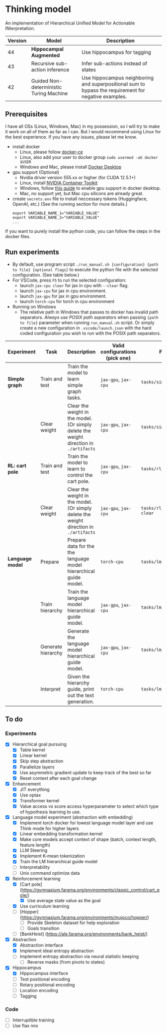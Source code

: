 # Thinking model

An implementation of Hierarchical Unified Model for Actionable INterpretation.

| Version | Model                                   | Description                                                                                          |
| ------- | --------------------------------------- | ---------------------------------------------------------------------------------------------------- |
| 44      | **Hippocampal Augmented**               | Use hippocampus for tagging                                                                          |
| 43      | Recursive sub-action inference          | Infer sub-actions instead of states                                                                  |
| 42      | Guided Non-deterministic Turing Machine | Use hippocampus neighboring and superpositional sum to bypass the requirement for negative examples. |

## Prerequisites

I have all OSs (Linux, Windows, Mac) in my possession, so I will try to make it work on all of them as far as I can.
But I would recommend using Linux for the best experience.
If you have any issues, please let me know.

-   install docker
    -   Linux, please follow [docker-ce](https://www.linode.com/docs/guides/installing-and-using-docker-on-ubuntu-and-debian/)
    -   Linux, also add your user to docker group `sudo usermod -aG docker $USER`
    -   Windows and Mac, please install [Docker Desktop](https://www.docker.com/products/docker-desktop)
-   gpu support (Optional)
    -   Nvidia driver version 555.xx or higher (for CUDA 12.5.1+)
    -   Linux, install [NVIDIA Container Toolkit](https://docs.nvidia.com/datacenter/cloud-native/container-toolkit/latest/install-guide.html)
    -   Windows, follow [this guide](https://docs.docker.com/desktop/gpu/) to enable gpu support in docker desktop.
    -   Mac, no support yet, but Mac cpu silicons are already great.
-   create `secrets.env` file to install neccessary tokens (Huggingface, OpenAI, etc.) (See the running section for more details.)
    ```
    export VARIABLE_NAME_1="VARIABLE_VALUE"
    export VARIABLE_NAME_2="VARIABLE_VALUE"
    ...
    ```

If you want to purely install the python code, you can follow the steps in the docker files.

## Run experiments

-   By default, use program script `./run_manual.sh {configuration} {path to file} {optional flags}` to execute the python file with the selected configuration. (See table below.)
-   For VSCode, press `F5` to run the selected configuration:
    -   launch `jax-cpu clear` for jax in cpu with `--clear` flag.
    -   launch `jax-cpu` for jax in cpu environment.
    -   launch `jax-gpu` for jax in gpu environment.
    -   launch `torch-cpu` for torch in cpu environment
-   Running on Windows
    -   The relative path in Windows that passes to docker has invalid path separators. _Always use POSIX path separators_ when passing `{path to file}` parameter when running `run_manual.sh` script. Or simply create a new configuration in `.vscode/launch.json` with the hard coded configuration you wish to run with the POSIX path separators.

| Experiment         | Task               | Description                                                                            | Valid configurations (pick one) | File (--flags)                  | Required env vars            |
| ------------------ | ------------------ | -------------------------------------------------------------------------------------- | ------------------------------- | ------------------------------- | ---------------------------- |
| **Simple graph**   | Train and test     | Train the model to learn simple graph tasks.                                           | `jax-gpu`, `jax-cpu`            | `tasks/simple.py`               | -                            |
|                    | Clear weight       | Clear the weight in the model. (Or simply delete the weight direction in `./artifacts` | `jax-gpu`, `jax-cpu`            | `tasks/simple.py --clear`       | -                            |
| **RL: cart pole**  | Train and test     | Train the model to learn to control the cart pole.                                     | `jax-gpu`, `jax-cpu`            | `tasks/rl_cart_pole.py`         | -                            |
|                    | Clear weight       | Clear the weight in the model. (Or simply delete the weight direction in `./artifacts` | `jax-gpu`, `jax-cpu`            | `tasks/rl_cart_pole.py --clear` | -                            |
| **Language model** | Prepare            | Prepare data for the the language model hierarchical guide model.                      | `torch-cpu`                     | `tasks/lm_data_prepare.py`      | `HF_TOKEN`, `OPENAI_API_KEY` |
|                    | Train hierarchy    | Train the language model hierarchical guide model.                                     | `jax-gpu`, `jax-cpu`            | `tasks/lm_guide_train.py`       | -                            |
|                    | Generate hierarchy | Generate the language model hierarchical guide model.                                  | `jax-gpu`, `jax-cpu`            | `tasks/lm_guide_inference.py`   | -                            |
|                    | Interpret          | Given the hierarchy guide, print out the text generation.                              | `torch-cpu`                     | `tasks/lm_data_interpret`       | `HF_TOKEN`                   |

## To do

### Experiments

-   [x] Hierarchical goal pursuing
    -   [x] Table kernel
    -   [x] Linear kernel
    -   [x] Skip step abstraction
    -   [x] Parallelize layers
    -   [x] Use asymmetric gradient update to keep track of the best so far
    -   [x] Reset context after each goal change
-   [x] Enhancement
    -   [x] JIT everything
    -   [x] Use optax
    -   [x] Transformer kernel
    -   [x] Value access vs score access hyperparameter to select which type of hypothesis learning to use.
-   [x] Language model experiment (abstraction with embedding)
    -   [x] Implement torch docker for lowest language model layer and use Think mode for higher layers
    -   [x] Linear embedding transformation kernel
    -   [x] Make core models accept context of shape (batch, context length, feature length)
    -   [x] LLM Steering
    -   [x] Implement K-mean tokenization
    -   [x] Train the LM hierarchical guide model
    -   [ ] Interpretability
    -   [ ] Unix command optimize data
-   [x] Reinforcement learning
    -   [x] [Cart pole] (https://gymnasium.farama.org/environments/classic_control/cart_pole/)
        -   [x] Use average state value as the goal
    -   [x] Use curriculum learning
    -   [ ] [Hopper] (https://gymnasium.farama.org/environments/mujoco/hopper/)
        -   [ ] Provide Skeleton dataset for help exploration
        -   [ ] Goals transition
    -   [ ] [BankHeist] (https://ale.farama.org/environments/bank_heist/)
-   [x] Abstraction
    -   [x] Abstraction interface
    -   [x] Implement ideal entropy abstraction
    -   [ ] Implement entropy abstraction via neural statistic keeping
        -   [ ] Reverse masks (from pivots to states)
-   [x] Hippocampus
    -   [x] Hippocampus interface
    -   [ ] Test positional encoding
    -   [ ] Rotary positional encoding
    -   [ ] Location encoding
    -   [ ] Tagging

### Code

-   [ ] Interruptible training
-   [ ] Use flax nnx
